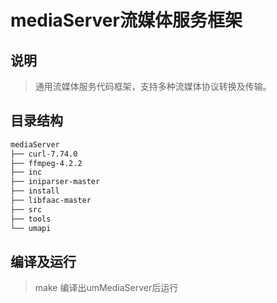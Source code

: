 # mediaServer流媒体服务框架

## 说明

> 通用流媒体服务代码框架，支持多种流媒体协议转换及传输。

## 目录结构
```bash
mediaServer
├── curl-7.74.0
├── ffmpeg-4.2.2
├── inc
├── iniparser-master
├── install
├── libfaac-master
├── src
├── tools
└── umapi
```
## 编译及运行
> make
  编译出umMediaServer后运行

